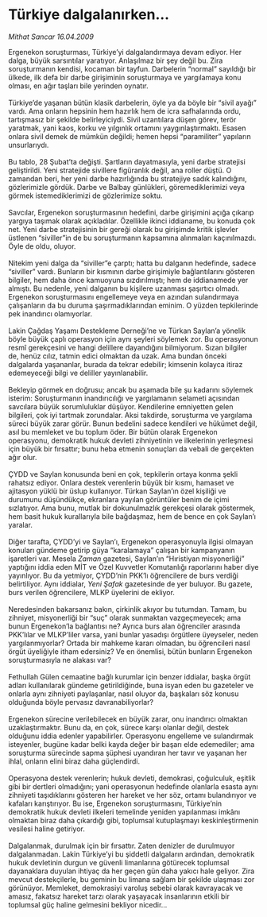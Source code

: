 # Türkiye dalgalanırken...

*Mithat Sancar 16.04.2009*

<div class="taraf_structure_2col_1zq">
<div class="margen_n">



 <p>Ergenekon soruşturması, Türkiye’yi dalgalandırmaya devam ediyor. Her dalga, büyük sarsıntılar yaratıyor. Anlaşılmaz bir şey değil bu. Zira soruşturmanın kendisi, kocaman bir tayfun. Darbelerin “normal” sayıldığı bir ülkede, ilk defa bir darbe girişiminin soruşturmaya ve yargılamaya konu olması, en ağır taşları bile yerinden oynatır. <br/><br/>Türkiye’de yaşanan bütün klasik darbelerin, öyle ya da böyle bir “sivil ayağı” vardı. Ama onların hepsinin hem hazırlık hem de icra safhalarında ordu, tartışmasız bir şekilde belirleyiciydi. Sivil uzantılara düşen görev, terör yaratmak, yani kaos, korku ve yılgınlık ortamını yaygınlaştırmaktı. Esasen onlara sivil demek de mümkün değildi; hemen hepsi “paramiliter” yapıların unsurlarıydı. <br/><br/>Bu tablo, 28 Şubat’ta değişti. Şartların dayatmasıyla, yeni darbe stratejisi geliştirildi. Yeni stratejide sivillere figüranlık değil, ana roller düştü. O zamandan beri, her yeni darbe hazırlığında bu stratejiye sadık kalındığını, gözlerimizle gördük. Darbe ve Balbay günlükleri, göremediklerimizi veya görmek istemediklerimizi de gözlerimize soktu. <br/><br/>Savcılar, Ergenekon soruşturmasının hedefini, darbe girişimini açığa çıkarıp yargıya taşımak olarak açıkladılar. Özellikle ikinci iddianame, bu konuda çok net. Yeni darbe stratejisinin bir gereği olarak bu girişimde kritik işlevler üstlenen “siviller”in de bu soruşturmanın kapsamına alınmaları kaçınılmazdı. Öyle de oldu, oluyor. <br/><br/>Nitekim yeni dalga da “siviller”e çarptı; hatta bu dalganın hedefinde, sadece “siviller” vardı. Bunların bir kısmının darbe girişimiyle bağlantılarını gösteren bilgiler, hem daha önce kamuoyuna sızdırılmıştı; hem de iddianamede yer almıştı. Bu nedenle, yeni dalganın bu kişilere uzanması şaşırtıcı olmadı. Ergenekon soruşturmasını engellemeye veya en azından sulandırmaya çalışanların da bu duruma şaşırmadıklarından eminim. O yüzden tepkilerinde pek inandırıcı olamıyorlar. <br/><br/>Lakin Çağdaş Yaşamı Destekleme Derneği’ne ve Türkan Saylan’a yönelik böyle büyük çaplı operasyon için aynı şeyleri söylemek zor. Bu operasyonun resmî gerekçesini ve hangi delillere dayandığını bilmiyorum. Sızan bilgiler de, henüz cılız, tatmin edici olmaktan da uzak. Ama bundan önceki dalgalarda yaşananlar, burada da tekrar edebilir; kimsenin kolayca itiraz edemeyeceği bilgi ve deliller yayınlanabilir. <br/><br/>Bekleyip görmek en doğrusu; ancak bu aşamada bile şu kadarını söylemek isterim: Soruşturmanın inandırıcılığı ve yargılamanın selameti açısından savcılara büyük sorumluluklar düşüyor. Kendilerine emniyetten gelen bilgileri, çok iyi tartmak zorundalar. Aksi takdirde, soruşturma ve yargılama süreci büyük zarar görür. Bunun bedelini sadece kendileri ve hükümet değil, asıl bu memleket ve bu toplum öder. Bir bütün olarak Ergenekon operasyonu, demokratik hukuk devleti zihniyetinin ve ilkelerinin yerleşmesi için büyük bir fırsattır; bunu heba etmenin sonuçları da vebali de gerçekten ağır olur. <br/><br/>ÇYDD ve Saylan konusunda beni en çok, tepkilerin ortaya konma şekli rahatsız ediyor. Onlara destek verenlerin büyük bir kısmı, hamaset ve ajitasyon yüklü bir üslup kullanıyor. Türkan Saylan’ın özel kişiliği ve durumunu düşündükçe, ekranlara yayılan görüntüler benim de içimi sızlatıyor. Ama bunu, mutlak bir dokunulmazlık gerekçesi olarak göstermek, hem basit hukuk kurallarıyla bile bağdaşmaz, hem de bence en çok Saylan’ı yaralar. <br/><br/>Diğer tarafta, ÇYDD’yi ve Saylan’ı, Ergenekon operasyonuyla ilgisi olmayan konuları gündeme getirip güya “karalamaya” çalışan bir kampanyanın işaretleri var. Mesela <i>Zaman</i> gazetesi, Saylan’ın “Hıristiyan misyonerliği” yaptığını iddia eden MİT ve Özel Kuvvetler Komutanlığı raporlarını haber diye yayınlıyor. Bu da yetmiyor, ÇYDD’nin PKK’lı öğrencilere de burs verdiği belirtiliyor. Aynı iddialar, <i>Yeni Şafak</i> gazetesinde de yer buluyor. Bu gazete, burs verilen öğrencilere, MLKP üyelerini de ekliyor. <br/><br/>Neredesinden bakarsanız bakın, çirkinlik akıyor bu tutumdan. Tamam, bu zihniyet, misyonerliği bir “suç” olarak sunmaktan vazgeçmeyecek; ama bunun Ergenekon’la bağlantısı ne? Ayrıca burs alan öğrenciler arasında PKK’lılar ve MLKP’liler varsa, yani bunlar yasadışı örgütlere üyeyseler, neden yargılanmıyorlar? Ortada bir mahkeme kararı olmadan, bu öğrencileri nasıl örgüt üyeliğiyle itham edersiniz? Ve en önemlisi, bütün bunların Ergenekon soruşturmasıyla ne alakası var? <br/><br/>Fethullah Gülen cemaatine bağlı kurumlar için benzer iddialar, başka örgüt adları kullanılarak gündeme getirildiğinde, buna isyan eden bu gazeteler ve onlarla aynı zihniyeti paylaşanlar, nasıl oluyor da, başkaları söz konusu olduğunda böyle pervasız davranabiliyorlar? <br/><br/>Ergenekon sürecine verilebilecek en büyük zarar, onu inandırıcı olmaktan uzaklaştırmaktır. Bunu da, en çok, sürece karşı olanlar değil, destek olduğunu iddia edenler yapabilirler. Operasyonu engelleme ve sulandırmak isteyenler, bugüne kadar belki kayda değer bir başarı elde edemediler; ama soruşturma sürecinde sapma şüphesi uyandıran her tavır ve yaşanan her ihlal, onların elini biraz daha güçlendirdi. <br/><br/>Operasyona destek verenlerin; hukuk devleti, demokrasi, çoğulculuk, eşitlik gibi bir dertleri olmadığını; yani operasyonun hedefinde olanlarla esasta aynı zihniyeti taşıdıklarını gösteren her hareket ve her söz, ortamı bulandırıyor ve kafaları karıştırıyor. Bu ise, Ergenekon soruşturmasını, Türkiye’nin demokratik hukuk devleti ilkeleri temelinde yeniden yapılanması imkânı olmaktan biraz daha çıkardığı gibi, toplumsal kutuplaşmayı keskinleştirmenin vesilesi haline getiriyor. <br/><br/>Dalgalanmak, durulmak için bir fırsattır. Zaten denizler de durulmuyor dalgalanmadan. Lakin Türkiye’yi bu şiddetli dalgaların ardından, demokratik hukuk devletinin durgun ve güvenli limanlarına götürecek toplumsal dayanaklara duyulan ihtiyaç da her geçen gün daha yakıcı hale geliyor. Zira mevcut destekçilerle, bu geminin bu limana sağlam bir şekilde ulaşması zor görünüyor. Memleket, demokrasiyi varoluş sebebi olarak kavrayacak ve amasız, fakatsız hareket tarzı olarak yaşayacak insanlarının etkili bir toplumsal güç haline gelmesini bekliyor nicedir...</p>

<br/>


<div id="taraf_not">
</div>

</div>


</div>
